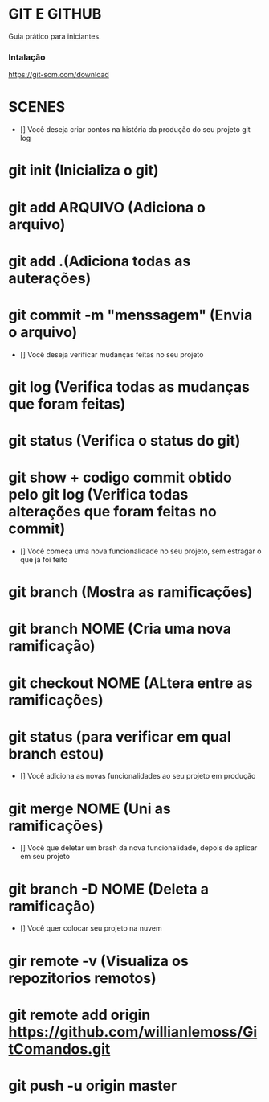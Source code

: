 # GIT E GITHUB

Guia prático para iniciantes.

### Intalação

https://git-scm.com/download

# SCENES

- [] Você deseja criar pontos na história da produção do seu projeto
git log

# git init (Inicializa o git)
# git add ARQUIVO (Adiciona o arquivo)
# git add .(Adiciona todas as auterações)
# git commit -m "menssagem" (Envia o arquivo)

- [] Você deseja verificar mudanças feitas no seu projeto

# git log (Verifica todas as mudanças que foram feitas)
# git status (Verifica o status do git)
# git show + codigo commit obtido pelo git log (Verifica todas alterações que foram feitas no commit) 


- [] Você começa uma nova funcionalidade  no seu projeto, sem estragar o que já foi feito

# git branch (Mostra as ramificações)
# git branch NOME (Cria uma nova ramificação)
# git checkout NOME (ALtera entre as ramificações)
# git status (para verificar em qual branch estou)

- [] Você adiciona as novas  funcionalidades ao seu projeto em produção 

# git merge NOME (Uni as ramificações)

- [] Você que deletar um brash da nova funcionalidade, depois  de aplicar  em seu projeto

# git branch -D NOME (Deleta a ramificação)

- [] Você quer colocar seu projeto na nuvem

# gir remote -v (Visualiza os repozitorios remotos)
# git remote add origin https://github.com/willianlemoss/GitComandos.git
# git push -u origin master